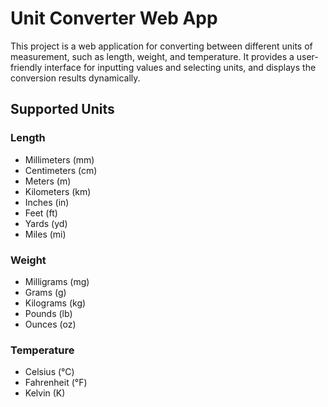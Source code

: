# Unit Converter Web App
This project is a web application for converting between different units of measurement, such as length, weight, and temperature. It provides a user-friendly interface for inputting values and selecting units, and displays the conversion results dynamically.

## Supported Units

### Length
- Millimeters (mm)
- Centimeters (cm)
- Meters (m)
- Kilometers (km)
- Inches (in)
- Feet (ft)
- Yards (yd)
- Miles (mi)

### Weight
- Milligrams (mg)
- Grams (g)
- Kilograms (kg)
- Pounds (lb)
- Ounces (oz)

### Temperature
- Celsius (°C)
- Fahrenheit (°F)
- Kelvin (K)
